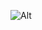 ![Alt](https://repobeats.axiom.co/api/embed/3146e3c9ce7e3dc85b0812471c83662540bf9001.svg "Repobeats analytics image")
